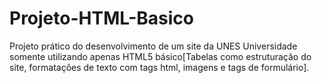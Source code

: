 # Projeto-HTML-Basico
Projeto prático do desenvolvimento de um site da UNES Universidade somente utilizando apenas HTML5 básico[Tabelas como estruturação do site, formatações de texto com tags html, imagens e tags de formulário].
